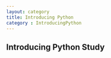 ```yaml
---
layout: category
title: Introducing Python
category : IntroducingPython
---
```

<h2>Introducing Python Study</h2>

